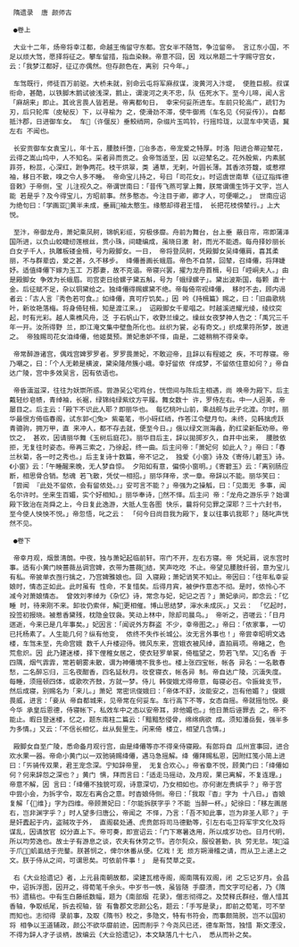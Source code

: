 
     隋遗录  唐 颜师古

     ●卷上

     大业十二年，炀帝将幸江都，命越王侑留守东都。宫女半不随驾，争泣留帝。 言辽东小国，不足以烦大驾，愿择将征之。攀车留措，指血染鞅。帝意不回，因 戏以帛题二十字赐守宫女，云：「我梦江都好，征辽亦偶然。但存颜色在，离别 只今年。」

     车驾既行，师徒百万前驱。大桥未就，别命云屯将军麻叔谋，浚黄河入汴堤， 使胜巨舰。叔谋衔命，甚酷，以铁脚木鹅试彼浅深，鹅止，谓浚河之夫不忠，队 伍死水下。至今儿啼，闻人言「麻胡来」即止。其讹言畏人皆若是。帝离都旬日， 幸宋何妥所进车。车前只轮高广，疏钉为刃，后只轮库（皮秘反）下，以寻榆为 之，使滑劲不滞，使牛御焉（车名见《何妥传》）。自都抵汴郡，日进御车女。 车（许偃反）垂鲛绡网，杂缀片玉鸣铃，行摇玲珑，以混车中笑语，冀左右 不闻也。

     长安贡御车女袁宝儿，年十五，腰肢纤堕，冶多态，帝宠爱之特厚。时洛 阳进合蒂迎辇花，云得之嵩山坞中，人不知名。采者异而贡之。会帝驾适至，因 以迎辇名之。花外殷紫，内素腻菲芬，粉蕊，心深红，跗争两花。枝干烘翠，类 通草，无剌，叶圆长薄。其香浓芬馥，或惹襟袖，移日不散，嗅之令人多不睡。 帝命宝儿持之，号曰「司花女」。时诏虞世南草《征辽指挥德音敕》于帝侧，宝 儿注视久之。帝谓世南曰：「昔传飞燕可掌上舞，朕常谓儒生饰于文字，岂人能 若是乎？及今得宝儿，方昭前事。然多憨态。今注目于卿，卿才人，可便嘲之。」 世南应诏为绝句曰：「学画亚黄半未成，垂肩袖太憨生。缘憨却得君王惜， 长把花枝傍辇行。」上大悦。

     至汴，帝御龙舟，萧妃乘凤舸，锦帆彩缆，穷极侈靡。舟前为舞台，台上垂 蔽日帘，帘即蒲泽国所进，以负山蛟睫纫莲根丝，贯小珠，间睫编成，虽晓日激 射，而光不能透。每舟择妙丽长白女子千人，执雕板镂金楫，号为殿脚女。一日， 帝将登凤舸，凭殿脚女吴绛僊肩，喜其柔丽，不与群辈齿，爱之甚，久不移步。 绛僊善画长蛾眉。帝色不自禁，回辇，召绛僊，将拜婕妤。适值绛僊下嫁为玉工 万郡妻，故不克谐。帝寝兴罢，擢为龙舟首楫，号曰「崆峒夫人。」由是殿脚女 争效为长蛾眉。司宫吏日给螺子黛五斛，号为「蛾绿螺子」。黛出波斯国，每颗 直十金。后征赋不足，杂以铜黛给之。独绛僊得赐螺黛不绝。帝每倚帘视绛僊， 移时不去，顾内谒者云：「古人言『秀色若可食。』如绛僊，真可疗饥矣。」因 吟《持楫篇》赐之，曰：「旧曲歌桃叶，新妆艳落梅。将身倚轻楫，知是渡江来。」 诏殿脚女千辈唱之。时越溪进耀光绫，绫纹突起，时有光彩。越人乘樵风舟，泛 于石帆山下，收野兰缲之。缲丝女夜梦神人告之：「禹冗三千年一开。汝所得野 兰，即江淹文集中壁鱼所化也。丝织为裳，必有奇文。」织成果符所梦，故进之。 帝独赐司花女洎绛僊，他姬莫预。萧妃恚妒不怿，由是，二姬稍稍不得亲幸。

     帝常醉游诸宫，偶戏宫婢罗罗者。罗罗畏萧妃，不敢迎帝，且辞以有程姬之 疾，不可荐寝。帝乃嘲之，曰：「个人无赖是横波，黛染隆颅簇小峨。幸好留侬 伴成梦，不留侬住意如何？」帝自达广陵，宫中多效吴言，因有依语也。

     帝昏湎滋深，往往为妖崇所惑。尝游吴公宅鸡台，恍惚间与陈后主相遇，尚 唤帝为殿下。后主戴轻纱皂帻，青绰袖，长裾，绿锦纯绿紫纹方平履。舞女数十 许，罗侍左右。中一人迥美，帝屡目之。后主云：「殿下不识此人耶？即丽华也。 每忆桃叶山前，乘战舰与此子北渡。尔时，丽华最恨方倚临春阁，试东郭<兔> 紫毫笔，书小砑红绡，作答江令壁月句。未终，见韩擒虎跃青骢驹，拥万甲，直 来冲人，都不存去就，便至今日。」俄以绿文测海蠡，酌红梁新酝劝帝。帝饮之， 甚欢，因请丽华舞《玉树后庭花》。丽华目后主，辞以拋掷岁久，自井中出来， 腰肢依拒，无复往时姿态。帝再三索之，乃徐起，终一曲。后主问帝：「萧妃何 如此人？」帝曰：「春兰秋菊，各一时之秀也。」后主复诗十数篇，帝不记之， 独爱《小窗》诗及《寄侍儿碧玉》诗。《小窗》云：「午睡醒来晚，无人梦自惊。 夕阳如有意，偏傍小窗明。」《寄碧玉》云：「离别肠应断，相思骨合销。愁魂 若飞散，凭仗一相招。」丽华拜帝，求一章。帝辞以不能。丽华笑曰：「尝闻 『此处不留侬，会有留侬处。』」安可言不能？」帝强为之操觚，曰：「见面无 多事，闻名尔许时。坐来生百媚，实个好相知。」丽华奉诗，然不怿。后主问 帝：「龙舟之游乐乎？始谓殿下致治在尧舜之上，今日复此逸游，大抵人生各图 快乐，曩将何见罪之深耶？三十六封书，至今使人怏怏不悦。」帝忽悟，叱之云： 「何今日尚目我为殿下，复以往事讥我耶？」随叱声恍然不见。

     ●卷下

     帝幸月观，烟景清朗。中夜，独与萧妃起临前轩。帘门不开，左右方寝。帝 凭妃肩，说东宫时事。适有小黄门映蔷薇丛调宫婢，衣带为蔷薇结，笑声吃吃 不止。帝望见腰肢纤弱，意为宝儿有私。帝披单衣亟行擒之，乃宫婢雅娘也。回 入寝殿；萧妃诮笑不知止。帝因曰：「往年私幸妥娘时，情态正如此。此时虽有 性命，不复惜矣。后得月宾，被伊作意态不彻。是时，侬怜心不减今对萧娘情态。 曾效刘孝绰为《杂忆》诗，常念与妃，妃记之否？」萧妃承问，即念云：「忆睡 时，待来刚不来。卸妆仍索伴，解更相催。博山思结梦，渖水未成灰。」又云： 「忆起时，投签初报晓。被惹香黛残，枕隐金钗袅。笑动上林中，除却司晨鸟。」 帝听之，咨嗟云：「日月遄逝，今来已是几年事矣。」妃因言：「闻说外方群盗 不少，幸帝图之。」帝曰：「侬家事，一切已托杨素了。人生能几何？纵有他变， 侬终不失作长城公。汝无言外事也！」帝尝幸昭明文选楼，车驾未至，先命宫娥 数千人升楼迎侍。微风东来，宫娥衣被风绰，直拍肩项。帝睹之，色荒愈炽。因 此乃建迷楼，择下俚稚女居之，使衣轻罗单裳，倚槛望之，势若飞举。又名香 于四隅，烟气霏霏，常若朝雾未散，谓为神僊境不我多也。楼上张四宝帐，帐各 异名：一名散春愁，二名醉忘归，三名夜酣香，四名延秋月。妆奁寝衣，帐各异 制。帝自达广陵，沉湎失度。每睡，须摇顿四体，或歌吹齐鼓，方就一梦。侍儿 韩俊娥尤得帝意，每寝必召。令振耸支节，然后成寝，别赐名为「来儿。」萧妃 常密讯俊娥曰：「帝体不舒，汝能安之，岂有他媚？」俊娥畏威，进言：「妾从 帝自都城来，见帝常在何妥车。车行高下不等，女态自摇。帝就摇怡悦。妾今华 承皇后恩德，侍寝帐下，私效车中之态以安帝耳，非他媚也。」他日萧后诬罪去 之，帝不能止。暇日登迷楼，忆之，题东南柱二篇云：「黯黯愁侵骨，绵绵病欲 成。须知潘岳鬓，强半多为多情。」又云：「不信长相忆，丝从鬓里生。闲来倚 楼立，相望几含情。」

     殿脚女自至广陵，悉命备月观行宫，由是绛僊等亦不得亲侍寝殿。有郎将自 瓜州宣事回，进合欢水果一器。帝命小黄门以一双驰骑赐绛僊，遇马急摇解。绛 僊拜赐私恩，因附红笺小简上进曰：「ㄞ骑传双果，君王宠念深。宁知辞帝里， 无复合欢心。」帝省章不悦，顾黄门曰：「绛僊如何？何来辞怨之深也？」黄门 惧，拜而言曰：「适走马摇动，及月观，果已离解，不复连理。」帝意不解，因 言曰：「绛僊不独貌可观，诗意深切，乃女相如也。亦何谢左贵嫔乎？」帝于宫 中尝小会，为拆字令，取左右离合之意。时杳娘侍侧。帝曰：「我取『杳』字为 十八日。」杳娘复解「{维}」字为四维。帝顾萧妃曰：「尔能拆朕字乎？不能 当醉一杯。」妃徐曰：「移左画居右，岂非渊字乎？」时人望多归唐公，帝闻之 不怿，乃言：「吾不知此事，岂为非圣人耶？」于是奸蠹起于内，盗贼攻于外， 直阁裴处通、虎贲郎将司马德勤等，引左右屯卫将军宇文化及将谋乱，因请放官 奴分直上下。帝可奏，即宣诏云：「门下寒暑迭用，所以成岁功也。日月代明， 所以均劳逸也。故士子有游息之谈，农夫有休劳之节。咨尔髡众，服役甚勤，执 劳无怠。埃溢于爪，虮虱结于兜鍪。朕甚悯之，俾尔休番从便。亿戏！无 烦方朔滑稽之请，而从卫上递上之文。朕于侍从之间，可谓思矣。可依前件事！」 是有焚草之变。

     右《大业拾遗记》者，上元县南朝故都，梁建瓦棺寺阁，阁南隅有双阁，闭 之忘记岁月。会昌中，诏拆浮图，因开之，得荀笔千余头。中岁书一帙，虽皆随 手靡溃，而文字可纪者，乃《隋书》遗稿也。中有生白藤纸数幅，题为《南部烟 花录》，僧志彻得之。及焚释氏群经，僧人惜其香轴，争取纸尾，拆去视轴，皆 有鲁郡文忠颜公名，题云：「手写是录」，即前之荀笔，可不举而知也。志彻得 录前事，及取《隋书》校之，多隐文，特有书符会，而事颇简脱，岂不以国初将 相争以王道辅政，颜公不欲华靡前迹，因而削乎？今尧风已还，德车斯驾，独惜 斯文湮没，不得为辞人才子谈柄，故编云《大业拾遗记》，本文缺落几十七八， 悉从而补之矣。
